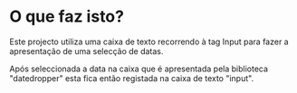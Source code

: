 # O que faz isto?

Este projecto utiliza uma caixa de texto recorrendo à tag Input para fazer a apresentação de uma selecção de datas.

Após seleccionada a data na caixa que é apresentada pela biblioteca "datedropper" esta fica então registada na caixa de texto "input".
